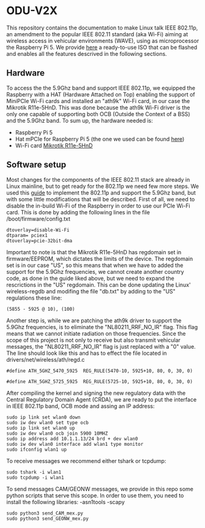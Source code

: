 # ODU-V2X
This repository contains the documentation to make Linux talk IEEE 802.11p, an amendment to the popular IEEE 802.11 standard (aka Wi-Fi) aiming at wireless access in vehicular environments (WAVE), using as microprocessor the Raspberry Pi 5. We provide [here](https://drive.google.com/file/d/18nidumndKURn4lcGJB4QnWLtRST3PxBK/view?usp=sharing) a ready-to-use ISO that can be flashed and enables all the features descrived in the following sections.
## Hardware
To access the the 5.9Ghz band and support IEEE 802.11p, we equipped the Raspberry with a HAT (Hardware Attached on Top) enabling the support of MiniPCIe Wi-Fi cards and installed an "ath9k" Wi-Fi card, in our case the Mikrotik R11e-5HnD. This was done because the ath9k Wi-Fi driver is the only one capable of supporting both OCB (Outside the Context of a BSS) and the 5.9Ghz band. To sum up, the hardware needed is:
- Raspberry Pi 5
- Hat mPCIe for Raspberry Pi 5 (the one we used can be found [here](https://pineboards.io/products/hat-mpcie-for-raspberry-pi-5?_pos=2&_sid=b284f9774&_ss=r))
- Wi-Fi card [Mikrotik R11e-5HnD](https://mikrotik.com/product/R11e-5HnD)

## Software setup
Most changes for the components of the IEEE 802.11 stack are already in Linux mainline, but to get ready for the 802.11p we need few more steps. We used this [guide](https://gitlab.com/hpi-potsdam/osm/g5-on-linux/11p-on-linux) to implement the 802.11p and support the 5.9Ghz band, but with some little modifications that will be described.
First of all, we need to disable the in-build Wi-Fi of the Raspberry in order to use our PCIe Wi-Fi card. This is done by adding the following lines in the file /boot/firmware/config.txt
```
dtoverlay=disable-Wi-Fi
dtparam= pciex1
dtoverlay=pcie-32bit-dma
```
Important to note is that the Mikrotik R11e-5HnD has regdomain set in firmware/EEPROM, which dictates the limits of the device. The regdomain set is in our case "US", so this means that when we have to added the support for the 5.9Ghz frequencies, we cannot create another country code, as done in the guide liked above, but we need to expand the rescrictions in the "US" regdomain. This can be done updating the Linux' wireless-regdb  and modifing the file "db.txt" by adding to the "US" regulations these line:

```
(5855 - 5925 @ 10), (100)
```

Another step is, while we are patching the ath9k driver to support the 5.9Ghz frequencies, is to eliminate the "NL80211_RRF_NO_IR" flag. This flag means that we cannot initiate radiation on those frequencies. Since the scope of this project is not only to receive but also transmit vehicular messages, the "NL80211_RRF_NO_IR" flag is just replaced with a "0" value. The line should look like this and has to effect the file located in drivers/net/wireless/ath/regd.c


```
#define ATH_5GHZ_5470_5925	REG_RULE(5470-10, 5925+10, 80, 0, 30, 0)

#define ATH_5GHZ_5725_5925	REG_RULE(5725-10, 5925+10, 80, 0, 30, 0)
```
After compiling the kernel and signing the new regulatory data with the Central Regulatory Domain Agent (CRDA), we are ready to put the interface in IEEE 802.11p band, OCB mode and assing an IP address:

```
sudo ip link set wlan0 down
sudo iw dev wlan0 set type ocb
sudo ip link set wlan0 up
sudo iw dev wlan0 ocb join 5900 10MHZ
sudo ip address add 10.1.1.13/24 brd + dev wlan0
sudo iw dev wlan0 interface add wlan1 type monitor
sudo ifconfig wlan1 up
```
To receive messages we recommend either tshark or tcpdump:

```
sudo tshark -i wlan1
sudo tcpdump -i wlan1
```
To send messages CAM/GEONW messages, we provide in this repo some python scripts that serve this scope. In order to use them, you need to install the following libraries:
-asn1tools
-scapy

```
sudo python3 send_CAM_mex.py
sudo python3 send_GEONW_mex.py
```

